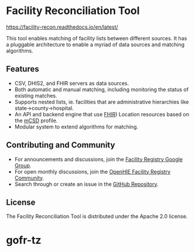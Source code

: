 # Facility Reconciliation Tool

https://facility-recon.readthedocs.io/en/latest/

This tool enables matching of facility lists between different sources. It has a pluggable architecture to enable a myriad of data sources and matching algorithms.

## Features
* CSV, DHIS2, and FHIR servers as data sources.
* Both automatic and manual matching, including monitoring the status of existing matches.
* Supports nested lists, ie. facilities that are administrative hierarchies like state->county->hospital.
* An API and backend engine that use [FHIR](https://www.hl7.org/fhir/location.html)) Location resources based on the [mCSD](http://wiki.ihe.net/index.php/Mobile_Care_Services_Discovery_(mCSD)) profile.
* Modular system to extend algorithms for matching.

## Contributing and Community
- For announcements and discussions, join the [Facility Registry Google Group](https://groups.google.com/forum/#!forum/facility-registry).
- For open monthly discussions, join the [OpenHIE Facility Registry Community](https://wiki.ohie.org/display/SUB/Facility+Registry+Community).
- Search through or create an issue in the [GitHub Repository](https://github.com/openhie/facility-recon/issues).

## License
The Facility Reconciliation Tool is distributed under the Apache 2.0 license.
# gofr-tz

